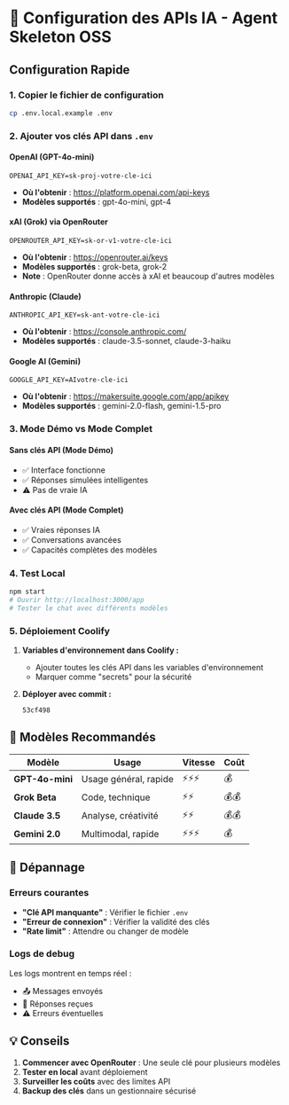 # 🚀 Configuration des APIs IA - Agent Skeleton OSS

## Configuration Rapide

### 1. Copier le fichier de configuration
```bash
cp .env.local.example .env
```

### 2. Ajouter vos clés API dans `.env`

#### OpenAI (GPT-4o-mini)
```env
OPENAI_API_KEY=sk-proj-votre-cle-ici
```
- **Où l'obtenir** : https://platform.openai.com/api-keys
- **Modèles supportés** : gpt-4o-mini, gpt-4

#### xAI (Grok) via OpenRouter
```env
OPENROUTER_API_KEY=sk-or-v1-votre-cle-ici
```
- **Où l'obtenir** : https://openrouter.ai/keys
- **Modèles supportés** : grok-beta, grok-2
- **Note** : OpenRouter donne accès à xAI et beaucoup d'autres modèles

#### Anthropic (Claude)
```env
ANTHROPIC_API_KEY=sk-ant-votre-cle-ici
```
- **Où l'obtenir** : https://console.anthropic.com/
- **Modèles supportés** : claude-3.5-sonnet, claude-3-haiku

#### Google AI (Gemini)
```env
GOOGLE_API_KEY=AIvotre-cle-ici
```
- **Où l'obtenir** : https://makersuite.google.com/app/apikey
- **Modèles supportés** : gemini-2.0-flash, gemini-1.5-pro

### 3. Mode Démo vs Mode Complet

#### Sans clés API (Mode Démo)
- ✅ Interface fonctionne
- ✅ Réponses simulées intelligentes
- ⚠️ Pas de vraie IA

#### Avec clés API (Mode Complet)
- ✅ Vraies réponses IA
- ✅ Conversations avancées
- ✅ Capacités complètes des modèles

### 4. Test Local
```bash
npm start
# Ouvrir http://localhost:3000/app
# Tester le chat avec différents modèles
```

### 5. Déploiement Coolify

1. **Variables d'environnement dans Coolify :**
   - Ajouter toutes les clés API dans les variables d'environnement
   - Marquer comme "secrets" pour la sécurité

2. **Déployer avec commit :**
   ```
   53cf498
   ```

## 🎯 Modèles Recommandés

| Modèle | Usage | Vitesse | Coût |
|--------|-------|---------|------|
| **GPT-4o-mini** | Usage général, rapide | ⚡⚡⚡ | 💰 |
| **Grok Beta** | Code, technique | ⚡⚡ | 💰💰 |
| **Claude 3.5** | Analyse, créativité | ⚡⚡ | 💰💰 |
| **Gemini 2.0** | Multimodal, rapide | ⚡⚡⚡ | 💰 |

## 🔧 Dépannage

### Erreurs courantes
- **"Clé API manquante"** : Vérifier le fichier `.env`
- **"Erreur de connexion"** : Vérifier la validité des clés
- **"Rate limit"** : Attendre ou changer de modèle

### Logs de debug
Les logs montrent en temps réel :
- 📤 Messages envoyés
- 🤖 Réponses reçues
- ⚠️ Erreurs éventuelles

## 💡 Conseils

1. **Commencer avec OpenRouter** : Une seule clé pour plusieurs modèles
2. **Tester en local** avant déploiement
3. **Surveiller les coûts** avec des limites API
4. **Backup des clés** dans un gestionnaire sécurisé